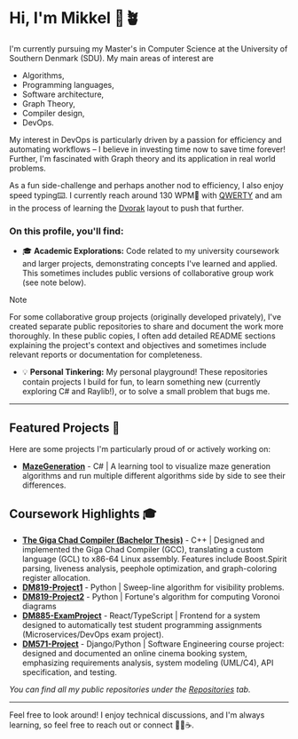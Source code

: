 # Hi, I'm Mikkel 👋🪴

I'm currently pursuing my Master's in Computer Science at the University of Southern Denmark (SDU). 
My main areas of interest are
- Algorithms,
- Programming languages,
- Software architecture,
- Graph Theory,
- Compiler design,
- DevOps.

My interest in DevOps is particularly driven by a passion for efficiency and automating workflows – I believe in investing time now to save time forever!
Further, I'm fascinated with Graph theory and its application in real world problems.

As a fun side-challenge and perhaps another nod to efficiency, I also enjoy speed typing⌨️. I currently reach around 130 WPM🚀 with [QWERTY](https://en.wikipedia.org/wiki/QWERTY) and am in the process of learning the [Dvorak](https://en.wikipedia.org/wiki/Dvorak_keyboard_layout) layout to push that further.

### On this profile, you'll find:
*  🎓 **Academic Explorations:** Code related to my university coursework and larger projects, demonstrating concepts I've learned and applied. This sometimes includes public versions of collaborative group work (see note below).
> [!NOTE]
> For some collaborative group projects (originally developed privately), I've created separate public repositories to share and document the work more thoroughly. In these public copies, I often add detailed README sections explaining the project's context and objectives and sometimes include relevant reports or documentation for completeness.
*  💡 **Personal Tinkering:** My personal playground! These repositories contain projects I build for fun, to learn something new (currently exploring C# and Raylib!), or to solve a small problem that bugs me.

---

## Featured Projects 🚀

Here are some projects I'm particularly proud of or actively working on:

*   **[MazeGeneration](https://github.com/mikkn21/MazeGeneration)** - C# | A learning tool to visualize maze generation algorithms and run multiple different algorithms side by side to see their differences.

## Coursework Highlights 🎓

*   **[The Giga Chad Compiler (Bachelor Thesis)](https://github.com/mikkn21/BachelorThesisGCC)** - C++ | Designed and implemented the Giga Chad Compiler (GCC), translating a custom language (GCL) to x86-64 Linux assembly. Features include Boost.Spirit parsing, liveness analysis, peephole optimization, and graph-coloring register allocation.
*   **[DM819-Project1](https://github.com/mikkn21/DM819Project1)** - Python | Sweep-line algorithm for visibility problems.
*   **[DM819-Project2](https://github.com/mikkn21/DM819Project2)** - Python | Fortune's algorithm for computing Voronoi diagrams
*   **[DM885-ExamProject](https://github.com/mikkn21/FrontEndDevOpsProject)** - React/TypeScript | Frontend for a system designed to automatically test student programming assignments (Microservices/DevOps exam project).
*   **[DM571-Project](https://github.com/mikkn21/DM571Project)** - Django/Python | Software Engineering course project: designed and documented an online cinema booking system, emphasizing requirements analysis, system modeling (UML/C4), API specification, and testing.


*You can find all my public repositories under the [Repositories](https://github.com/mikkn21?tab=repositories) tab.*

--- 

Feel free to look around! I enjoy technical discussions, and I'm always learning, so feel free to reach out or connect 🧑‍💻☕.


